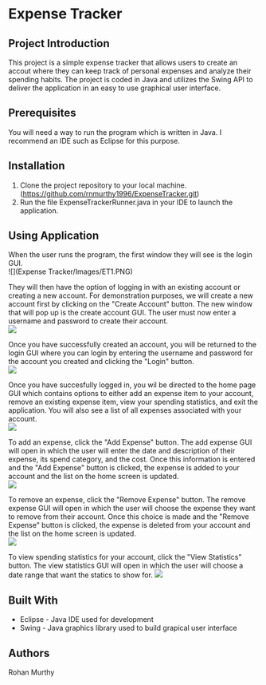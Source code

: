 # Expense Tracker
## Project Introduction

This project is a simple expense tracker that allows users to create an accout where they can keep track of personal expenses and analyze their spending habits.
The project is coded in Java and utilizes the Swing API to deliver the application in an easy to use graphical user interface.

## Prerequisites

You will need a way to run the program which is written in Java. I recommend an IDE such as Eclipse for this purpose.

## Installation

1. Clone the project repository to your local machine. (https://github.com/rnmurthy1996/ExpenseTracker.git)
2. Run the file ExpenseTrackerRunner.java in your IDE to launch the application.

## Using Application

When the user runs the program, the first window they will see is the login GUI.  
![](Expense Tracker/Images/ET1.PNG)

They will then have the option of logging in with an existing account or creating a new account. For demonstration purposes, we will create a new account first by clicking on the "Create Account" button. The new window that will pop up is the create account GUI. The user must now enter a username and password to create their account.  
![](Images/CreateAccount.PNG)

Once you have successfully created an account, you will be returned to the login GUI where you can login by entering the username and password for the account you created and clicking the "Login" button.  
![](Images/LoginScreen2.PNG)

Once you have succesfully logged in, you wil be directed to the home page GUI which contains options to either add an expense item to your account, remove an existing expense item, view your spending statistics, and exit the application. You will also see a list of all expenses associated with your account.  
![](Images/HomeScreen.PNG)

To add an expense, click the "Add Expense" button. The add expense GUI will open in which the user will enter the date and description of their expense, its spend category, and the cost. Once this information is entered and the "Add Expense" button is clicked, the expense is added to your account and the list on the home screen is updated.  
![](Images/Deposit.PNG)

To remove an expense, click the "Remove Expense" button. The remove expense GUI will open in which the user will choose the expense they want to remove from their account. Once this choice is made and the "Remove Expense" button is clicked, the expense is deleted from your account and the list on the home screen is updated.  
![](Images/Withdraw.PNG)

To view spending statistics for your account, click the "View Statistics" button. The view statistics GUI will open in which the user will choose a date range that want the statics to show for.
![](Images/Withdraw.PNG)

## Built With
* Eclipse - Java IDE used for development
* Swing - Java graphics library used to build grapical user interface

## Authors
Rohan Murthy  
